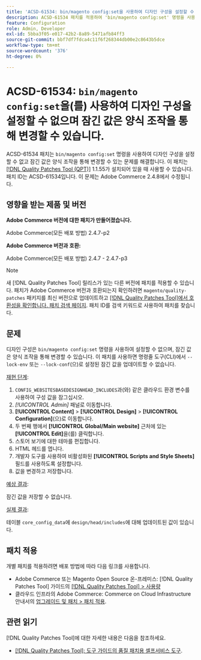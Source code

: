 ```yaml
---
title: 'ACSD-61534: bin/magento config:set을 사용하여 디자인 구성을 설정할 수 없으며 잠긴 값은 양식 조작을 통해 변경할 수 있습니다'
description: ACSD-61534 패치를 적용하여 'bin/magento config:set' 명령을 사용하여 디자인 구성을 설정할 수 없고 양식 조작을 통해 잠긴 값을 변경할 수 있는 Adobe Commerce 문제를 해결합니다.
feature: Configuration
role: Admin, Developer
exl-id: 5bba3f05-e017-42b2-8a89-5471afb84ff3
source-git-commit: bbf7df7fdca4c11f6f268344db00e2c8643b5dce
workflow-type: tm+mt
source-wordcount: '376'
ht-degree: 0%

---
```


# ACSD-61534: `bin/magento config:set`을(를) 사용하여 디자인 구성을 설정할 수 없으며 잠긴 값은 양식 조작을 통해 변경할 수 있습니다.

ACSD-61534 패치는 `bin/magento config:set` 명령을 사용하여 디자인 구성을 설정할 수 없고 잠긴 값은 양식 조작을 통해 변경할 수 있는 문제를 해결합니다. 이 패치는 [[!DNL Quality Patches Tool (QPT)]](/help/tools/quality-patches-tool/quality-patches-tool-to-self-serve-quality-patches.md) 1.1.55가 설치되어 있을 때 사용할 수 있습니다. 패치 ID는 ACSD-61534입니다. 이 문제는 Adobe Commerce 2.4.8에서 수정됩니다.

## 영향을 받는 제품 및 버전

**Adobe Commerce 버전에 대한 패치가 만들어졌습니다.**

Adobe Commerce(모든 배포 방법) 2.4.7-p2

**Adobe Commerce 버전과 호환:**

Adobe Commerce(모든 배포 방법) 2.4.7 - 2.4.7-p3

>[!NOTE]
>
>새 [!DNL Quality Patches Tool] 릴리스가 있는 다른 버전에 패치를 적용할 수 있습니다. 패치가 Adobe Commerce 버전과 호환되는지 확인하려면 `magento/quality-patches` 패키지를 최신 버전으로 업데이트하고 [[!DNL Quality Patches Tool]에서 호환성을 확인합니다. 패치 검색 페이지](https://experienceleague.adobe.com/tools/commerce-quality-patches/index.html). 패치 ID를 검색 키워드로 사용하여 패치를 찾습니다.

## 문제

디자인 구성은 `bin/magento config:set` 명령을 사용하여 설정할 수 없으며, 잠긴 값은 양식 조작을 통해 변경할 수 있습니다. 이 패치를 사용하면 명령줄 도구(CLI)에서 `--lock-env` 또는 `--lock-conf`(으)로 설정된 잠긴 값을 업데이트할 수 없습니다.

<u>재현 단계</u>:

1. `CONFIG_WEBSITESBASEDESIGNHEAD_INCLUDES`과(와) 같은 클라우드 환경 변수를 사용하여 구성 값을 잠그십시오.
1. *[!UICONTROL Admin]* 패널로 이동합니다.
1. **[!UICONTROL Content]** > **[!UICONTROL Design]** > **[!UICONTROL Configuration]**(으)로 이동합니다.
1. 두 번째 행에서 **[!UICONTROL Global/Main website]** 근처에 있는 **[!UICONTROL Edit]**&#x200B;을(를) 클릭합니다.
1. 스토어 보기에 대한 테마를 편집합니다.
1. HTML 헤드를 엽니다.
1. 개발자 도구를 사용하여 비활성화된 **[!UICONTROL Scripts and Style Sheets]** 필드를 사용하도록 설정합니다.
1. 값을 변경하고 저장합니다.

<u>예상 결과</u>:

잠긴 값을 저장할 수 없습니다.

<u>실제 결과</u>:

테이블 `core_config_data`에 `design/head/includes`에 대해 업데이트된 값이 있습니다.

## 패치 적용

개별 패치를 적용하려면 배포 방법에 따라 다음 링크를 사용합니다.

* Adobe Commerce 또는 Magento Open Source 온-프레미스: [!DNL Quality Patches Tool] 가이드의 [[!DNL Quality Patches Tool] > 사용량](/help/tools/quality-patches-tool/usage.md)
* 클라우드 인프라의 Adobe Commerce: Commerce on Cloud Infrastructure 안내서의 [업그레이드 및 패치 > 패치 적용](https://experienceleague.adobe.com/docs/commerce-cloud-service/user-guide/develop/upgrade/apply-patches.html).

## 관련 읽기

[!DNL Quality Patches Tool]에 대한 자세한 내용은 다음을 참조하세요.

* [[!DNL Quality Patches Tool]: 도구 가이드의 품질 패치용 셀프서비스 도구](/help/tools/quality-patches-tool/quality-patches-tool-to-self-serve-quality-patches.md).
